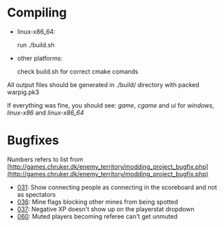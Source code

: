 # Compiling

* linux-x86\_64:

  run ./build.sh

* other platforms:

  check build.sh for correct cmake comands

All output files should be generated in ./build/ directory with packed
warpig.pk3

If everything was fine, you should see: _game_, _cgame_ and _ui_ for _windows_, _linux-x86_ and _linux-x86\_64_

# Bugfixes

Numbers refers to list from [http://games.chruker.dk/enemy_territory/modding_project_bugfix.php](http://games.chruker.dk/enemy_territory/modding_project_bugfix.php)

* [031](http://games.chruker.dk/enemy_territory/modding_project_bugfix.php?bug_id=031): Show connecting people as connecting in the scoreboard and not as spectators
* [036](http://games.chruker.dk/enemy_territory/modding_project_bugfix.php?bug_id=036): Mine flags blocking other mines from being spotted
* [037](http://games.chruker.dk/enemy_territory/modding_project_bugfix.php?bug_id=037): Negative XP doesn't show up on the playerstat dropdown
* [060](http://games.chruker.dk/enemy_territory/modding_project_bugfix.php?bug_id=060): Muted players becoming referee can't get unmuted

